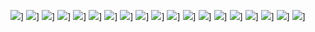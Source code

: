 ![](https://camo.githubusercontent.com/452895baa2094e56cc54bd7a6a79a436ac405b2ede0fbddf812d0b8f35677cad/68747470733a2f2f7777772e766563746f726c6f676f2e7a6f6e652f6c6f676f732f6e67696e782f6e67696e782d617232312e737667)]
![](https://img.icons8.com/color/48/000000/javascript.png)]
![](https://img.icons8.com/color/48/000000/typescript.png)]
![](https://img.icons8.com/color/48/000000/c-sharp-logo.png)]
![](https://img.icons8.com/color/48/000000/java-coffee-cup-logo.png)]
![](https://img.icons8.com/color/48/000000/react-native.png)]
![](https://img.icons8.com/color/48/000000/angularjs.png)]
![](https://img.icons8.com/color/48/000000/css3.png)]
![](https://img.icons8.com/color/48/000000/html-5.png)]
![](https://img.icons8.com/color/48/000000/nodejs.png)]
![](https://img.icons8.com/color/48/000000/mysql-logo.png)]
![](https://img.icons8.com/color/48/000000/postgresql.png)]
![](https://img.icons8.com/color/48/000000/mongodb.png)]
![](https://img.icons8.com/color/48/000000/microsoft-sql-server.png)]
![](https://img.icons8.com/color/48/000000/oracle-logo.png)]
![](https://img.icons8.com/color/48/000000/docker.png)]
![](https://img.icons8.com/color/48/000000/kubernetes.png)]
![](https://img.icons8.com/color/48/000000/google-cloud-platform.png)]
![](https://img.icons8.com/color/48/000000/amazon-web-services.png)]

